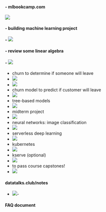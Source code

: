#### - mlbookcamp.com

![](assets\20250917_163843_image.png)

#### - building machine learning project

#### - ![](assets\20250917_164236_image.png)

#### - review some linear algebra

#### - ![](assets\20250917_164251_image.png)

- churn to determine if someone will leave
- ![](assets\20250917_164647_image.png)
- ![](assets\20250917_164659_image.png)
- churn model to predict if customer will leave
- ![](assets\20250918_214040_image.png)
- tree-based models
- ![](assets\20250918_214130_image.png)
- midterm project
- ![](assets\20250918_214655_image.png)
- neural networks: image classification
- ![](assets\20250918_214733_image.png)
- serverless deep learning
- ![](assets\20250918_214900_image.png)
- kubernetes
- ![](assets\20250918_214952_image.png)
- kserve (optional)
- ![](assets\20250918_215009_image.png)
- to pass course capstones!
- ![](assets\20250918_215108_image.png)

#### datatalks.club/notes

- ![](assets\20250918_215737_image.png)-

#### FAQ document
